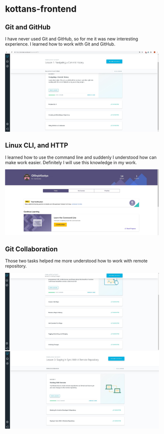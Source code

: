 # kottans-frontend

## Git and GitHub
I have never used Git and GitHub, so for me it was new interesting experience. I learned how to work with Git and GitHub.



![Git and GitHub](https://github.com/OliinykKostya/kottans-frontend/blob/master/task_git_intro/tasks-git-intro.JPG)

## Linux CLI, and HTTP
I learned how to use the command line and suddenly I understood how can make work easier. Definitely I will use this knowledge in my work.

![Git and GitHub](https://github.com/OliinykKostya/kottans-frontend/blob/master/task_linux_cli/task_linux_cli.JPG)

## Git Collaboration
Those two tasks helped me more understood how to work with remote repository.

![Git and GitHub](https://github.com/OliinykKostya/kottans-frontend/blob/master/task_git_collaboration/task_git_collaboration1.JPG)
![Git and GitHub](https://github.com/OliinykKostya/kottans-frontend/blob/master/task_git_collaboration/task_git_collaboration2.JPG)